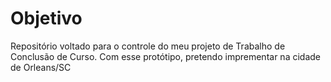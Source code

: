 # Objetivo

Repositório voltado para o controle do meu projeto de Trabalho de Conclusão de Curso. Com esse protótipo, pretendo imprementar na cidade de Orleans/SC
